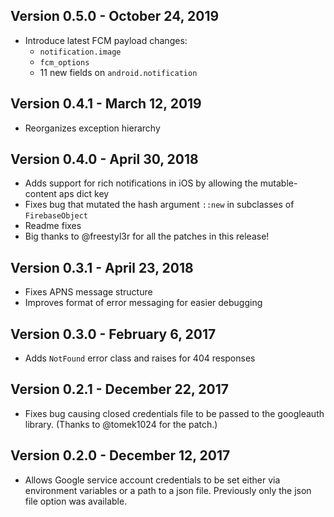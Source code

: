 ## Version 0.5.0 - October 24, 2019
* Introduce latest FCM payload changes:
  - `notification.image`
  - `fcm_options`
  - 11 new fields on `android.notification`


## Version 0.4.1 - March 12, 2019
* Reorganizes exception hierarchy

## Version 0.4.0 - April 30, 2018
* Adds support for rich notifications in iOS by allowing the mutable-content aps dict key
* Fixes bug that mutated the hash argument `::new` in subclasses of `FirebaseObject`
* Readme fixes
* Big thanks to @freestyl3r for all the patches in this release!

## Version 0.3.1 - April 23, 2018
* Fixes APNS message structure
* Improves format of error messaging for easier debugging

## Version 0.3.0 - February 6, 2017
* Adds `NotFound` error class and raises for 404 responses

## Version 0.2.1 - December 22, 2017
* Fixes bug causing closed credentials file to be passed to the googleauth library. (Thanks to
  @tomek1024 for the patch.)

## Version 0.2.0 - December 12, 2017

* Allows Google service account credentials to be set either via environment variables or a path to
  a json file. Previously only the json file option was available.
